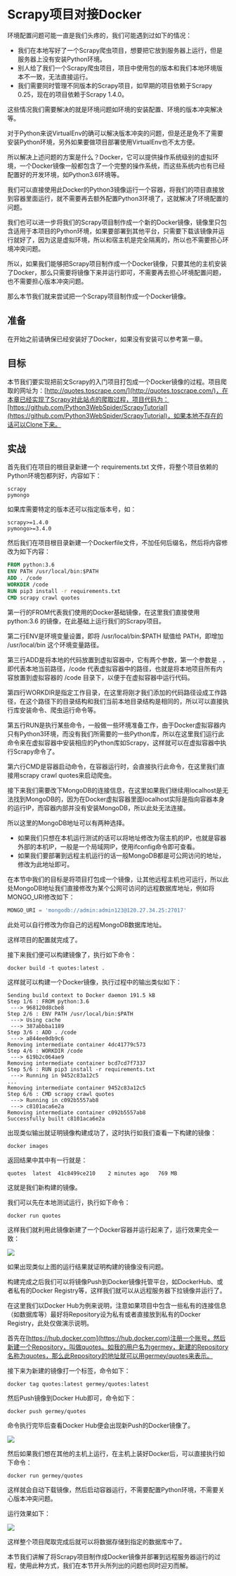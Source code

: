 # Scrapy项目对接Docker

环境配置问题可能一直是我们头疼的，我们可能遇到过如下的情况：
* 我们在本地写好了一个Scrapy爬虫项目，想要把它放到服务器上运行，但是服务器上没有安装Python环境。
* 别人给了我们一个Scrapy爬虫项目，项目中使用包的版本和我们本地环境版本不一致，无法直接运行。
* 我们需要同时管理不同版本的Scrapy项目，如早期的项目依赖于Scrapy 0.25，现在的项目依赖于Scrapy 1.4.0。

这些情况我们需要解决的就是环境问题如环境的安装配置、环境的版本冲突解决等。

对于Python来说VirtualEnv的确可以解决版本冲突的问题，但是还是免不了需要安装Python环境，另外如果要做项目部署使用VirtualEnv也不太方便。

所以解决上述问题的方案是什么？Docker，它可以提供操作系统级别的虚拟环境，一个Docker镜像一般都包含了一个完整的操作系统，而这些系统内也有已经配置好的开发环境，如Python3.6环境等。

我们可以直接使用此Docker的Python3镜像运行一个容器，将我们的项目直接放到容器里面运行，就不需要再去额外配置Python3环境了，这就解决了环境配置的问题。

我们也可以进一步将我们的Scrapy项目制作成一个新的Docker镜像，镜像里只包含适用于本项目的Python环境，如果要部署到其他平台，只需要下载该镜像并运行就好了，因为这是虚拟环境，所以和宿主机是完全隔离的，所以也不需要担心环境冲突问题。

所以，如果我们能够把Scrapy项目制作成一个Docker镜像，只要其他的主机安装了Docker，那么只需要将镜像下来并运行即可，不需要再去担心环境配置问题，也不需要担心版本冲突问题。

那么本节我们就来尝试把一个Scrapy项目制作成一个Docker镜像。

## 准备

在开始之前请确保已经安装好了Docker，如果没有安装可以参考第一章。

## 目标

本节我们要实现把前文Scrapy的入门项目打包成一个Docker镜像的过程。项目爬取的网址为：[http://quotes.toscrape.com/](http://quotes.toscrape.com/)，在本章已经实现了Scrapy对此站点的爬取过程，项目代码为：[https://github.com/Python3WebSpider/ScrapyTutorial](https://github.com/Python3WebSpider/ScrapyTutorial)，如果本地不存在的话可以Clone下来。

## 实战

首先我们在项目的根目录新建一个 requirements.txt 文件，将整个项目依赖的Python环境包都列好，内容如下：

```
scrapy
pymongo
```

如果库需要特定的版本还可以指定版本号，如：

```
scrapy>=1.4.0
pymongo>=3.4.0
```

然后我们在项目根目录新建一个Dockerfile文件，不加任何后缀名，然后将内容修改为如下内容：

```Dockerfile
FROM python:3.6
ENV PATH /usr/local/bin:$PATH
ADD . /code
WORKDIR /code
RUN pip3 install -r requirements.txt
CMD scrapy crawl quotes
```

第一行的FROM代表我们使用的Docker基础镜像，在这里我们直接使用 python:3.6 的镜像，在此基础上运行我们的Scrapy项目。

第二行ENV是环境变量设置，即将 /usr/local/bin:$PATH 赋值给 PATH，即增加 /usr/local/bin 这个环境变量路径。

第三行ADD是将本地的代码放置到虚拟容器中，它有两个参数，第一个参数是 . ，即代表本地当前路径，/code 代表虚拟容器中的路径，也就是将本地项目所有内容放置到虚拟容器的 /code 目录下，以便于在虚拟容器中运行代码。

第四行WORKDIR是指定工作目录，在这里将刚才我们添加的代码路径设成工作路径，在这个路径下的目录结构和我们当前本地目录结构是相同的，所以可以直接执行库安装命令、爬虫运行命令等。

第五行RUN是执行某些命令，一般做一些环境准备工作，由于Docker虚拟容器内只有Python3环境，而没有我们所需要的一些Python库，所以在这里我们运行此命令来在虚拟容器中安装相应的Python库如Scrapy，这样就可以在虚拟容器中执行Scrapy命令了。

第六行CMD是容器启动命令，在容器运行时，会直接执行此命令，在这里我们直接用scrapy crawl quotes来启动爬虫。

接下来我们需要改下MongoDB的连接信息，在这里如果我们继续用localhost是无法找到MongoDB的，因为在Docker虚拟容器里面localhost实际是指向容器本身的运行IP，而容器内部并没有安装MongoDB，所以此处无法连接。

所以这里的MongoDB地址可以有两种选择。
* 如果我们只想在本机运行测试的话可以将地址修改为宿主机的IP，也就是容器外部的本机IP，一般是一个局域网IP，使用ifconfig命令即可查看。
* 如果我们要部署到远程主机运行的话一般MongoDB都是可公网访问的地址，修改为此地址即可。

在本节中我们的目标是将项目打包成一个镜像，让其他远程主机也可运行，所以此处MongoDB地址我们直接修改为某个公网可访问的远程数据库地址，例如将MONGO_URI修改如下：

```python
MONGO_URI = 'mongodb://admin:admin123@120.27.34.25:27017'
```

此处可以自行修改为你自己的远程MongoDB数据库地址。

这样项目的配置就完成了。

接下来我们便可以构建镜像了，执行如下命令：

```
docker build -t quotes:latest .
```

这样就可以构建一个Docker镜像，执行过程中的输出类似如下：

```
Sending build context to Docker daemon 191.5 kB
Step 1/6 : FROM python:3.6
 ---> 968120d8cbe8
Step 2/6 : ENV PATH /usr/local/bin:$PATH
 ---> Using cache
 ---> 387abbba1189
Step 3/6 : ADD . /code
 ---> a844ee0db9c6
Removing intermediate container 4dc41779c573
Step 4/6 : WORKDIR /code
 ---> 619b2c064ae9
Removing intermediate container bcd7cd7f7337
Step 5/6 : RUN pip3 install -r requirements.txt
 ---> Running in 9452c83a12c5
...
Removing intermediate container 9452c83a12c5
Step 6/6 : CMD scrapy crawl quotes
 ---> Running in c092b5557ab8
 ---> c8101aca6e2a
Removing intermediate container c092b5557ab8
Successfully built c8101aca6e2a
```

出现类似输出就证明镜像构建成功了，这时执行如我们查看一下构建的镜像：

```
docker images
```

返回结果中其中有一行就是：

```
quotes  latest  41c8499ce210    2 minutes ago   769 MB
```

这就是我们新构建的镜像。

我们可以先在本地测试运行，执行如下命令：

```
docker run quotes
```

这样我们就利用此镜像新建了一个Docker容器并运行起来了，运行效果完全一致：

![](./assets/2017-08-07-00-19-22.jpg)

如果出现类似上图的运行结果就证明构建的镜像没有问题。

构建完成之后我们可以将镜像Push到Docker镜像托管平台，如DockerHub、或者私有的Docker Registry等，这样我们就可以从远程服务器下拉镜像并运行了。

在这里我们以Docker Hub为例来说明，注意如果项目中包含一些私有的连接信息（如数据库等）最好将Repository设为私有或者直接放到私有的Docker Registry，此处仅做演示说明。

首先在[https://hub.docker.com](https://hub.docker.com)注册一个账号，然后新建一个Repository，叫做quotes。如我的用户名为germey，新建的Repository名称为quotes，那么此Repository的地址就可以用germey/quotes来表示。

接下来为新建的镜像打一个标签，命令如下：

```
docker tag quotes:latest germey/quotes:latest
```

然后Push镜像到Docker Hub即可，命令如下：

```
docker push germey/quotes
```

命令执行完毕后查看Docker Hub便会出现新Push的Docker镜像了。


![](./assets/2017-08-07-00-30-01.png)

然后如果我们想在其他的主机上运行，在主机上装好Docker后，可以直接执行如下命令：

```
docker run germey/quotes
```

这样就会自动下载镜像，然后启动容器运行，不需要配置Python环境，不需要关心版本冲突问题。

运行效果如下：

![](./assets/2017-08-07-00-32-20.jpg)

这样整个项目爬取完成后就可以将数据存储到指定的数据库中了。

本节我们讲解了将Scrapy项目制作成Docker镜像并部署到远程服务器运行的过程，使用此种方式，我们在本节开头所列出的问题也同时迎刃而解。




